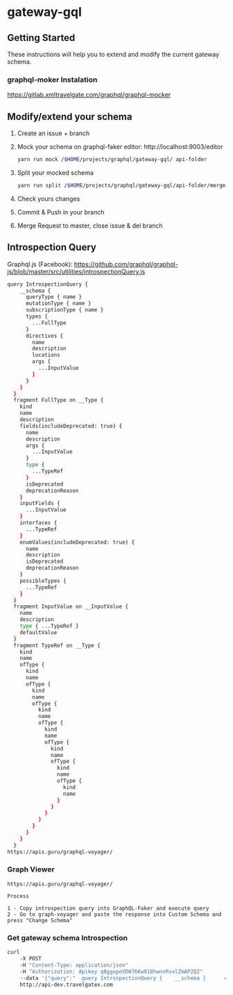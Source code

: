 # gateway-gql

## Getting Started

These instructions will help you to extend and modify the current gateway schema.

### graphql-moker Instalation

https://gitlab.xmltravelgate.com/graphql/graphql-mocker

## Modify/extend your schema

1. Create an issue + branch
2. Mock your schema on graphql-faker editor: http://localhost:9003/editor
    ```sh
    yarn run mock /$HOME/projects/graphql/gateway-gql/ api-folder
    ```
    
3. Split your mocked schema
    ```sh
    yarn run split /$HOME/projects/graphql/gateway-gql/api-folder/merged_schema.graphql /$HOME/projects/graphql/gateway-gql/api-folder 
    ```

4. Check yours changes
5. Commit & Push in your branch
6. Merge Request to master, close issue & del branch


## Introspection Query

Graphql.js (Facebook): https://github.com/graphql/graphql-js/blob/master/src/utilities/introspectionQuery.js

```sh
query IntrospectionQuery {
    __schema {
      queryType { name }
      mutationType { name }
      subscriptionType { name }
      types {
        ...FullType
      }
      directives {
        name
        description
        locations
        args {
          ...InputValue
        }
      }
    }
  }
  fragment FullType on __Type {
    kind
    name
    description
    fields(includeDeprecated: true) {
      name
      description
      args {
        ...InputValue
      }
      type {
        ...TypeRef
      }
      isDeprecated
      deprecationReason
    }
    inputFields {
      ...InputValue
    }
    interfaces {
      ...TypeRef
    }
    enumValues(includeDeprecated: true) {
      name
      description
      isDeprecated
      deprecationReason
    }
    possibleTypes {
      ...TypeRef
    }
  }
  fragment InputValue on __InputValue {
    name
    description
    type { ...TypeRef }
    defaultValue
  }
  fragment TypeRef on __Type {
    kind
    name
    ofType {
      kind
      name
      ofType {
        kind
        name
        ofType {
          kind
          name
          ofType {
            kind
            name
            ofType {
              kind
              name
              ofType {
                kind
                name
                ofType {
                  kind
                  name
                }
              }
            }
          }
        }
      }
    }
  }
https://apis.guru/graphql-voyager/
```

### Graph Viewer
```
https://apis.guru/graphql-voyager/

Process

1 - Copy introspection query into GraphQL-Faker and execute query
2 - Go to graph-voyager and paste the response into Custom Schema and press "Change Schema"

```


### Get gateway schema Introspection
```sh
curl 
    -X POST 
    -H "Content-Type: application/json" 
    -H "Authorization: Apikey q8ggxpoVDW76Kw918hwnnRvxlZmAP2QZ" 
    --data '{"query":"  query IntrospectionQuery {    __schema {      queryType { name }      mutationType { name }      subscriptionType { name }      types {        ...FullType      }      directives {        name        description        locations        args {          ...InputValue        }      }    }  }  fragment FullType on __Type {    kind    name    description    fields(includeDeprecated: true) {      name      description      args {        ...InputValue      }     type {        ...TypeRef      }      isDeprecated      deprecationReason    }    inputFields {      ...InputValue    }    interfaces {      ...TypeRef    }    enumValues(includeDeprecated: true) {      name      description      isDeprecated      deprecationReason    }    possibleTypes {      ...TypeRef    }  }  fragment InputValue on __InputValue {    name    description    type { ...TypeRef }    defaultValue  }  fragment TypeRef on __Type {    kind    name    ofType {      kind      name      ofType {        kind        name        ofType {          kind          name          ofType {            kind            name            ofType {              kind              name              ofType {                kind                name                ofType {                  kind                  name                }              }            }          }        }      }    }  }"}' 
    http://api-dev.travelgatex.com
```